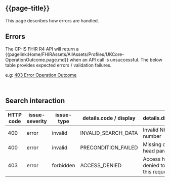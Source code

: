## {{page-title}}

This page describes how errors are handled.

## Errors

The CP-IS FHIR R4 API will return a {{pagelink:Home/FHIRAssets/AllAssets/Profiles/UKCore-OperationOutcome.page.md}} when an API call is unsuccessful. The below table provides expected errors / validation failures.

e.g: <a href="https://simplifier.net/guide/child-protection---information-sharing--cp-is--api-consumer-impl/home/examples/use-case---get-careteam.page.md?version=current#error-case">403 Error Operation Outcome</a>



<br>

## Search interaction
| HTTP code         | issue-severity                      | issue-type | details.code / display | details.diagnostics
| ----------- | ------------------------  |------------------------ |------------------------ |------------------------ |
|400 | error | invalid | INVALID_SEARCH_DATA | Invalid NHS number
|400 | error | invalid | PRECONDITION_FAILED | Missing or invalid head parameter
|403 | error| forbidden | ACCESS_DENIED | Access has been denied to process this request 

<br>
